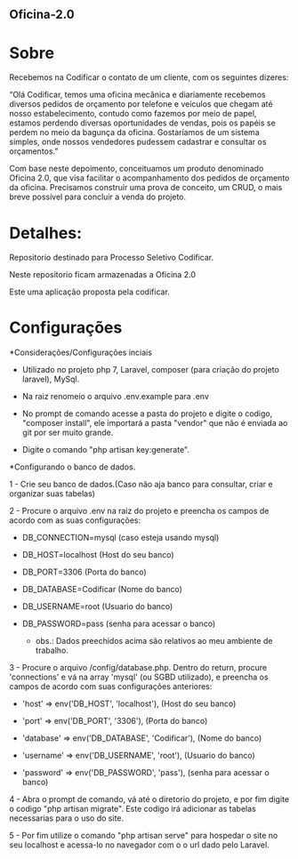 ## Oficina-2.0


# Sobre

 Recebemos na Codificar o contato de um cliente, com os seguintes dizeres:


“Olá Codificar, temos uma oficina mecânica e diariamente recebemos diversos pedidos de orçamento por telefone e veículos que chegam até nosso estabelecimento, contudo como fazemos por meio de papel, estamos perdendo diversas oportunidades de vendas, pois os papéis se perdem no meio da bagunça da oficina. Gostaríamos de um sistema simples, onde nossos vendedores pudessem cadastrar e consultar os orçamentos.”


Com base neste depoimento, conceituamos um produto denominado Oficina 2.0, que visa facilitar o acompanhamento dos pedidos de orçamento da oficina. Precisamos construir uma prova de conceito, um CRUD, o mais breve possível para concluir a venda do projeto.



# Detalhes:

Repositorio destinado para Processo Seletivo Codificar.

Neste repositorio ficam armazenadas a Oficina 2.0

Este uma aplicação proposta pela codificar. 

# Configurações


*Considerações/Configurações inciais

- Utilizado no projeto php 7, Laravel, composer (para criação do projeto laravel), MySql.

- Na raiz renomeio o arquivo .env.example para .env

- No prompt de comando acesse a pasta do projeto e digite o codigo, "composer install", ele importará a pasta "vendor" que não é enviada ao git por ser muito grande.

- Digite o comando "php artisan key:generate".


*Configurando o banco de dados.

1 - Crie seu banco de dados.(Caso não aja banco para consultar, criar e organizar suas tabelas)

2 - Procure o arquivo .env na raiz do projeto e preencha os campos de acordo com as suas configurações:

- DB_CONNECTION=mysql (caso esteja usando mysql)

- DB_HOST=localhost (Host do seu banco)

- DB_PORT=3306 (Porta do banco)

- DB_DATABASE=Codificar (Nome do banco)

- DB_USERNAME=root (Usuario do banco)

- DB_PASSWORD=pass (senha para acessar o banco)

    - obs.: Dados preechidos acima são relativos ao meu ambiente de trabalho.
    

3 - Procure o arquivo /config/database.php. Dentro do return, procure 'connections' e vá na array 'mysql' (ou SGBD utilizado), e preencha os campos de acordo com suas configurações anteriores:

- 'host' => env('DB_HOST', 'localhost'), (Host do seu banco)

- 'port' => env('DB_PORT', '3306'), (Porta do banco)

- 'database' => env('DB_DATABASE', 'Codificar'), (Nome do banco)

- 'username' => env('DB_USERNAME', 'root'), (Usuario do banco)

- 'password' => env('DB_PASSWORD', 'pass'), (senha para acessar o banco)


4 - Abra o prompt de comando, vá até o diretorio do projeto, e por fim digite o codigo "php artisan migrate". Este codigo irá adicionar as tabelas necessarias para o uso do site.


5 - Por fim utilize o comando "php artisan serve" para hospedar o site no seu localhost e acessa-lo no navegador com o o url dado pelo Laravel.
